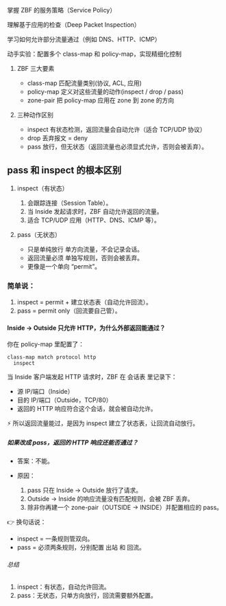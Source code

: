 
掌握 ZBF 的服务策略（Service Policy）

理解基于应用的检查（Deep Packet Inspection）

学习如何允许部分流量通过（例如 DNS、HTTP、ICMP）

动手实验：配置多个 class-map 和 policy-map，实现精细化控制

1. ZBF 三大要素
    - class-map 匹配流量类别(协议, ACL, 应用)
    - policy-map 定义对这些流量的动作(inspect / drop / pass)
    - zone-pair 把 policy-map 应用在 zone 到 zone 的方向

2. 三种动作区别
    - inspect 有状态检测，返回流量会自动允许（适合 TCP/UDP 协议）
    - drop 丢弃报文 = deny
    - pass 放行，但无状态（返回流量也必须显式允许，否则会被丢弃）。

## pass 和 inspect 的根本区别

1. inspect（有状态）
    1) 会跟踪连接（Session Table）。
    2) 当 Inside 发起请求时，ZBF 自动允许返回的流量。
    3) 适合 TCP/UDP 应用（HTTP、DNS、ICMP 等）。

2. pass（无状态）
    - 只是单纯放行 单方向流量，不会记录会话。
    - 返回流量必须 单独写规则，否则会被丢弃。
    - 更像是一个单向 “permit”。

### 简单说：
1. inspect = permit + 建立状态表（自动允许回流）。
2. pass = permit only（回流要自己管）。

#### Inside → Outside 只允许 HTTP，为什么外部返回能通过？

你在 policy-map 里配置了：

```
class-map match protocol http
  inspect
```

当 Inside 客户端发起 HTTP 请求时，ZBF 在 会话表 里记录下：

- 源 IP/端口（Inside）
- 目的 IP/端口（Outside，TCP/80）
- 返回的 HTTP 响应符合这个会话，就会被自动允许。

⚡ 所以返回流量能过，是因为 inspect 建立了状态表，让回流自动放行。

##### 如果改成 pass，返回的 HTTP 响应还能否通过？

- 答案：不能。

- 原因：
    1. pass 只在 Inside → Outside 放行了请求。
    2. Outside → Inside 的响应流量没有匹配规则，会被 ZBF 丢弃。
    3. 除非你再建一个 zone-pair（OUTSIDE → INSIDE）并配置相应的 pass。

👉 换句话说：

- inspect = 一条规则管双向。
- pass = 必须两条规则，分别配置 出站 和 回流。

###### 总结

1. inspect：有状态，自动允许回流。
2. pass：无状态，只单方向放行，回流需要额外配置。
